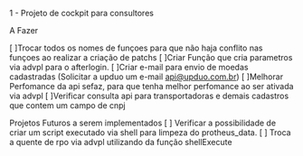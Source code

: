 1 - Projeto de cockpit para consultores 

A Fazer

[ ]Trocar todos os nomes de funçoes para que não haja conflito nas funçoes ao realizar a criação de patchs
[ ]Criar Função que cria parametros via advpl para o afterlogin.
[ ]Criar e-mail para envio de moedas cadastradas (Solicitar a upduo um e-mail api@upduo.com.br)
[ ]Melhorar Perfomance da api sefaz, para que tenha melhor perfomance ao ser ativada via advpl
[ ]Verificar consulta api para transportadoras e demais cadastros que contem um campo de cnpj


Projetos Futuros a serem implementados
[ ] Verificar a possibilidade de criar um script executado via shell para limpeza do protheus_data.
[ ] Troca a quente de rpo via advpl utilizando da função shellExecute
